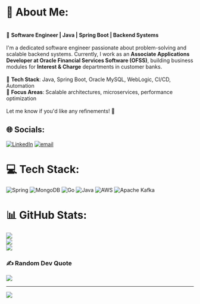 # 💫 About Me:
<br>🚀 **Software Engineer | Java | Spring Boot | Backend Systems**  <br><br>I'm a dedicated software engineer passionate about problem-solving and scalable backend systems. Currently, I work as an **Associate Applications Developer at Oracle Financial Services Software (OFSS)**, building business modules for **Interest & Charge** departments in customer banks.  <br><br>🔹 **Tech Stack**: Java, Spring Boot, Oracle MySQL, WebLogic, CI/CD, Automation  <br>🔹 **Focus Areas**: Scalable architectures, microservices, performance optimization  <br><br>Let me know if you'd like any refinements! 🚀<br>


## 🌐 Socials:
[![LinkedIn](https://img.shields.io/badge/LinkedIn-%230077B5.svg?logo=linkedin&logoColor=white)](https://linkedin.com/in/https://www.linkedin.com/in/sahil-kumar-naik-43a98b179/) [![email](https://img.shields.io/badge/Email-D14836?logo=gmail&logoColor=white)](mailto:sahilnaik7602@gmail.com) 

# 💻 Tech Stack:
![Spring](https://img.shields.io/badge/spring-%236DB33F.svg?style=for-the-badge&logo=spring&logoColor=white) ![MongoDB](https://img.shields.io/badge/MongoDB-%234ea94b.svg?style=for-the-badge&logo=mongodb&logoColor=white) ![Go](https://img.shields.io/badge/go-%2300ADD8.svg?style=for-the-badge&logo=go&logoColor=white) ![Java](https://img.shields.io/badge/java-%23ED8B00.svg?style=for-the-badge&logo=openjdk&logoColor=white) ![AWS](https://img.shields.io/badge/AWS-%23FF9900.svg?style=for-the-badge&logo=amazon-aws&logoColor=white) ![Apache Kafka](https://img.shields.io/badge/Apache%20Kafka-000?style=for-the-badge&logo=apachekafka)
# 📊 GitHub Stats:
![](https://github-readme-stats.vercel.app/api?username=Sahil-Naik7602&theme=dark&hide_border=false&include_all_commits=false&count_private=false)<br/>
![](https://github-readme-streak-stats.herokuapp.com/?user=Sahil-Naik7602&theme=dark&hide_border=false)<br/>
![](https://github-readme-stats.vercel.app/api/top-langs/?username=Sahil-Naik7602&theme=dark&hide_border=false&include_all_commits=false&count_private=false&layout=compact)

### ✍️ Random Dev Quote
![](https://quotes-github-readme.vercel.app/api?type=horizontal&theme=radical)

---
[![](https://visitcount.itsvg.in/api?id=Sahil-Naik7602&icon=0&color=0)](https://visitcount.itsvg.in)

<!-- Proudly created with GPRM ( https://gprm.itsvg.in ) -->



